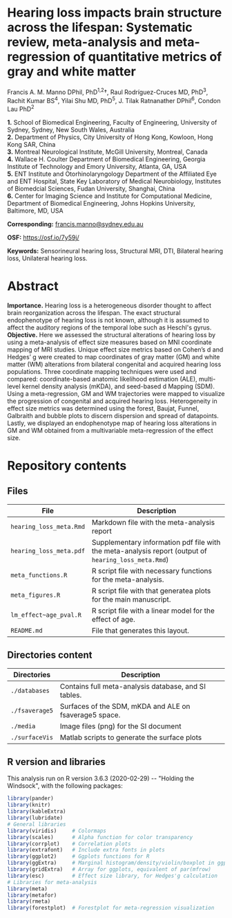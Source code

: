 # Hearing loss impacts brain structure across the lifespan: Systematic review, meta-analysis and meta-regression of quantitative metrics of gray and white matter  
  
Francis A. M. Manno DPhil, PhD<sup>1,2</sup>†, Raul Rodríguez-Cruces MD, PhD<sup>3</sup>, Rachit Kumar BS<sup>4</sup>, Yilai Shu MD, PhD<sup>5</sup>, J. Tilak Ratnanather DPhil<sup>6</sup>, Condon Lau PhD<sup>2</sup>  
  
**1.** School of Biomedical Engineering, Faculty of Engineering, University of Sydney, Sydney, New South Wales, Australia  
**2.** Department of Physics, City University of Hong Kong, Kowloon, Hong Kong SAR, China  
**3.** Montreal Neurological Institute, McGill University, Montreal, Canada  
**4.** Wallace H. Coulter Department of Biomedical Engineering, Georgia Institute of Technology and Emory University, Atlanta, GA, USA  
**5.** ENT Institute and Otorhinolaryngology Department of the Affiliated Eye and ENT Hospital, State Key Laboratory of Medical   Neurobiology, Institutes of Biomedcial Sciences, Fudan University, Shanghai, China  
**6.** Center for Imaging Science and Institute for Computational Medicine, Department of Biomedical Engineering, Johns Hopkins University, Baltimore, MD, USA  

**Corresponding:** <francis.manno@sydney.edu.au>  

**OSF:** <https://osf.io/7y59j/>  

**Keywords:** Sensorineural hearing loss, Structural MRI, DTI, Bilateral hearing loss, Unilateral hearing loss. 

Abstract
========
  
**Importance.**  Hearing loss is a heterogeneous disorder thought to affect brain reorganization across the lifespan. The exact structural endophenotype of hearing loss is not known, although it is assumed to affect the auditory regions of the temporal lobe such as Heschl's gyrus.  
**Objective.**  Here we assessed the structural alterations of hearing loss by using a meta-analysis of effect size measures based on MNI coordinate mapping of MRI studies. Unique effect size metrics based on Cohen’s d and Hedges’ g were created to map coordinates of gray matter (GM) and white matter (WM) alterations from bilateral congenital and acquired hearing loss populations. Three coordinate mapping techniques were used and compared: coordinate-based anatomic likelihood estimation (ALE), multi-level kernel density analysis (mKDA), and seed-based d Mapping (SDM). Using a meta-regression, GM and WM trajectories were mapped to visualize the progression of congenital and acquired hearing loss. Heterogeneity in effect size metrics was determined using the forest, Baujat, Funnel, Galbraith and bubble plots to discern dispersion and spread of datapoints. Lastly, we displayed an endophenotype map of hearing loss alterations in GM and WM obtained from a multivariable meta-regression of the effect size.
  
Repository contents
===================

Files
-----
| File                    | Description                                                                                          |
|-------------------------|------------------------------------------------------------------------------------------------------|
| `hearing_loss_meta.Rmd` | Markdown file with the meta-analysis report                                                          |
| `hearing_loss_meta.pdf` | Supplementary information pdf file with the meta-analysis report  (output of `hearing_loss_meta.Rmd`) |
| `meta_functions.R`      | R script file with necessary functions for the meta-analysis.                                        |
| `meta_figures.R`        | R script file with that generatea plots for the main manuscript.                                     |
| `lm_effect~age_pval.R`  | R script file with a linear model for the effect of age.                                             |
| `README.md`             | File that generates this layout.                                                                     |
  
Directories content
-------------------
| Directories            | Description                                              |
|------------------------|----------------------------------------------------------|
| `./databases`          | Contains full meta-analysis database, and SI tables.     |
| `./fsaverage5`         | Surfaces of the SDM, mKDA and ALE on fsaverage5 space.   |
| `./media`              | Image files (png) for the SI document                    |
| `./surfaceVis`         | Matlab scripts to generate the surface plots             |
  

R version and libraries
-----------------------
This analysis run on R version 3.6.3 (2020-02-29) -- "Holding the Windsock", with the following packages:
```r
library(pander)
library(knitr)
library(kableExtra)
library(lubridate)
# General libraries
library(viridis)     # Colormaps
library(scales)      # Alpha function for color transparency
library(corrplot)    # Correlation plots
library(extrafont)   # Include extra fonts in plots
library(ggplot2)     # Ggplots functions for R
library(ggExtra)     # Marginal histogram/density/violin/boxplot in ggplots
library(gridExtra)   # Array for ggplots, equivalent of par(mfrow) 
library(esc)         # Effect size library, for Hedges'g calculation
# Libraries for meta-analysis
library(meta)
library(metafor)
library(rmeta)
library(forestplot)  # Forestplot for meta-regression visualization
```
